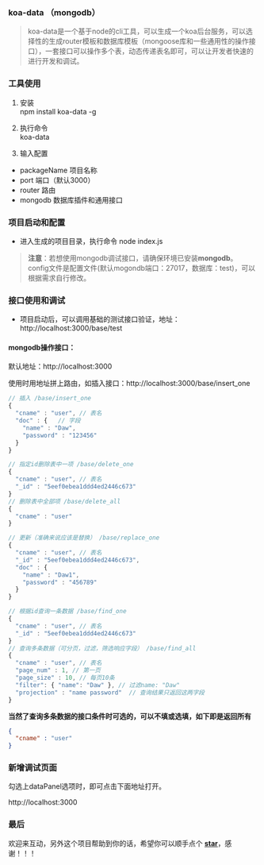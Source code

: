 ### koa-data （mongodb）

> koa-data是一个基于node的cli工具，可以生成一个koa后台服务，可以选择性的生成router模板和数据库模板（mongoose库和一些通用性的操作接口），一套接口可以操作多个表，动态传递表名即可，可以让开发者快速的进行开发和调试。

### 工具使用

1. 安装  
  npm install koa-data -g

2. 执行命令  
  koa-data

3. 输入配置  
-  packageName 项目名称
-  port 端口（默认3000）
-  router 路由
-  mongodb 数据库插件和通用接口


### 项目启动和配置

- 进入生成的项目目录，执行命令 node index.js  
> **注意**：若想使用mongodb调试接口，请确保环境已安装**mongodb**。  
> config文件是配置文件(默认mogondb端口：27017，数据库：test)，可以根据需求自行修改。


### 接口使用和调试

- 项目启动后，可以调用基础的测试接口验证，地址：http://localhost:3000/base/test


#### **mongodb操作接口**：
默认地址：http://localhost:3000  

使用时用地址拼上路由，如插入接口：http://localhost:3000/base/insert_one

```js
// 插入 /base/insert_one
{
  "cname" : "user", // 表名
  "doc" : {   // 字段
    "name" : "Daw",
    "password" : "123456"
  }
}

// 指定id删除表中一项 /base/delete_one
{
  "cname" : "user", // 表名
  "_id" : "5eef0ebea1ddd4ed2446c673"
}
// 删除表中全部项 /base/delete_all
{
  "cname" : "user"
}

// 更新（准确来说应该是替换） /base/replace_one
{
  "cname" : "user", // 表名
  "_id" : "5eef0ebea1ddd4ed2446c673",
  "doc" : {
    "name" : "Daw1",
    "password" : "456789"
  }
}

// 根据id查询一条数据 /base/find_one
{
  "cname" : "user", // 表名
  "_id" : "5eef0ebea1ddd4ed2446c673"
}
// 查询多条数据（可分页，过滤，筛选响应字段） /base/find_all
{
  "cname" : "user", // 表名
  "page_num" : 1, // 第一页
  "page_size" : 10, // 每页10条
  "filter": { "name": "Daw" }, // 过滤name: "Daw"
  "projection" : "name password"  // 查询结果只返回这两字段
}
```
**当然了查询多条数据的接口条件时可选的，可以不填或选填，如下即是返回所有**
```json
{
  "cname" : "user"
}
```
<!-- ![过滤分页数据](http://image.dawsky.vip:8081/image/upload_2f06ca93853e7dd4e6a977cd1ccbfff6.jpg) -->

<!-- **不限定条件，返回所有表中数据** -->

<!-- ![查询全部数据](http://image.dawsky.vip:8081/image/upload_77bacead4d2d4d8fbe063174142a268e.jpg) -->

### 新增调试页面

勾选上dataPanel选项时，即可点击下面地址打开。

http://localhost:3000

### **最后**

欢迎来互动，另外这个项目帮助到你的话，希望你可以顺手点个 **[star](https://github.com/iamwhj/koa-data)**，感谢！！！
